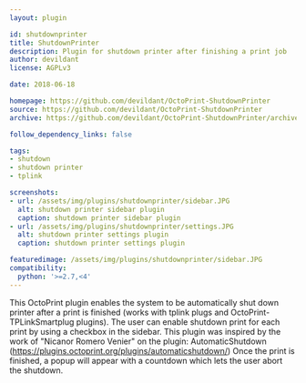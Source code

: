 ```yaml
---
layout: plugin

id: shutdownprinter
title: ShutdownPrinter
description: Plugin for shutdown printer after finishing a print job
author: devildant
license: AGPLv3

date: 2018-06-18

homepage: https://github.com/devildant/OctoPrint-ShutdownPrinter
source: https://github.com/devildant/OctoPrint-ShutdownPrinter
archive: https://github.com/devildant/OctoPrint-ShutdownPrinter/archive/master.zip

follow_dependency_links: false

tags:
- shutdown
- shutdown printer
- tplink

screenshots:
- url: /assets/img/plugins/shutdownprinter/sidebar.JPG
  alt: shutdown printer sidebar plugin
  caption: shutdown printer sidebar plugin
- url: /assets/img/plugins/shutdownprinter/settings.JPG
  alt: shutdown printer settings plugin
  caption: shutdown printer settings plugin

featuredimage: /assets/img/plugins/shutdownprinter/sidebar.JPG
compatibility:
  python: '>=2.7,<4'
---
```


This OctoPrint plugin enables the system to be automatically shut down printer after a print is finished (works with tplink plugs and OctoPrint-TPLinkSmartplug plugins).
The user can enable shutdown print for each print by using a checkbox in the sidebar.
This plugin was inspired by the work of "Nicanor Romero Venier" on the plugin: AutomaticShutdown (https://plugins.octoprint.org/plugins/automaticshutdown/)
Once the print is finished, a popup will appear with a countdown which lets the user abort the shutdown.

